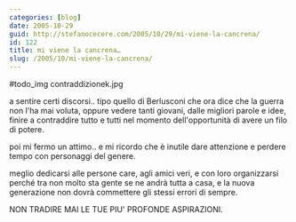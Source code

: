 ```yaml
---
categories: [blog]
date: 2005-10-29
guid: http://stefanocecere.com/2005/10/29/mi-viene-la-cancrena/
id: 122
title: mi viene la cancrena…
slug: /2005/10/mi-viene-la-cancrena/
---
```


#todo_img contraddizionek.jpg

a sentire certi discorsi.. tipo quello di Berlusconi che ora dice che la guerra non l'ha mai voluta, oppure vedere tanti giovani, dalle migliori parole e idee, finire a contraddire tutto e tutti nel momento dell'opportunità di avere un filo di potere.

poi mi fermo un attimo.. e mi ricordo che è inutile dare attenzione e perdere tempo con personaggi del genere.

meglio dedicarsi alle persone care, agli amici veri, e con loro organizzarsi perché tra non molto sta gente se ne andrà tutta a casa, e la nuova generazione non dovrà commettere gli stessi errori di sempre.

NON TRADIRE MAI LE TUE PIU' PROFONDE ASPIRAZIONI.